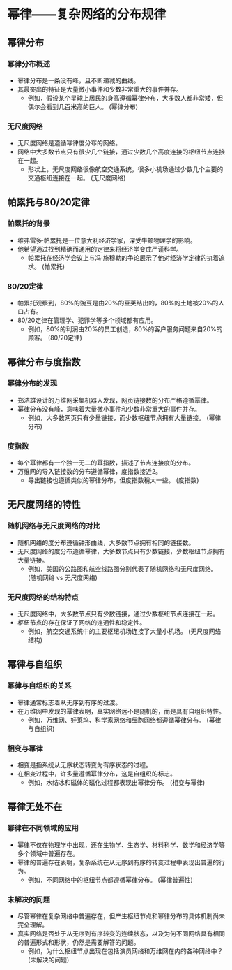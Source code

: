 # 幂律——复杂网络的分布规律

## 幂律分布

### 幂律分布概述
* 幂律分布是一条没有峰，且不断递减的曲线。
* 其最突出的特征是大量微小事件和少数非常重大的事件并存。
  * 例如，假设某个星球上居民的身高遵循幂律分布，大多数人都非常矮，但偶尔会看到几百米高的巨人。
(幂律分布)

### 无尺度网络
* 无尺度网络是遵循幂律度分布的网络。
* 网络中大多数节点只有很少几个链接，通过少数几个高度连接的枢纽节点连接在一起。
  * 形状上，无尺度网络很像航空交通系统，很多小机场通过少数几个主要的交通枢纽连接在一起。
(无尺度网络)

## 帕累托与80/20定律

### 帕累托的背景
* 维弗雷多·帕累托是一位意大利经济学家，深受牛顿物理学的影响。
* 他希望通过找到精确而通用的定律来将经济学变成严谨科学。
  * 帕累托在经济学会议上与冯·施穆勒的争论展示了他对经济学定律的执着追求。
(帕累托)

### 80/20定律
* 帕累托观察到，80%的豌豆是由20%的豆荚结出的，80%的土地被20%的人口占有。
* 80/20定律在管理学、犯罪学等多个领域都有应用。
  * 例如，80%的利润由20%的员工创造，80%的客户服务问题来自20%的顾客。
(80/20定律)

## 幂律分布与度指数

### 幂律分布的发现
* 郑浩雄设计的万维网采集机器人发现，网页链接数的分布严格遵循幂律。
* 幂律分布没有峰，意味着大量微小事件和少数非常重大的事件并存。
  * 例如，大多数网页只有少量链接，而少数枢纽节点拥有大量链接。
(幂律分布)

### 度指数
* 每个幂律都有一个独一无二的幂指数，描述了节点连接度的分布。
* 万维网的导入链接数的分布遵循幂律，度指数接近2。
  * 导出链接也遵循类似的幂律分布，但度指数稍大一些。
(度指数)

## 无尺度网络的特性

### 随机网络与无尺度网络的对比
* 随机网络的度分布遵循钟形曲线，大多数节点拥有相同的链接数。
* 无尺度网络的度分布遵循幂律，大多数节点只有少数链接，少数枢纽节点拥有大量链接。
  * 例如，美国的公路图和航空线路图分别代表了随机网络和无尺度网络。
(随机网络 vs 无尺度网络)

### 无尺度网络的结构特点
* 无尺度网络中，大多数节点只有少数链接，通过少数枢纽节点连接在一起。
* 枢纽节点的存在保证了网络的连通性和稳定性。
  * 例如，航空交通系统中的主要枢纽机场连接了大量小机场。
(无尺度网络结构)

## 幂律与自组织

### 幂律与自组织的关系
* 幂律通常标志着从无序到有序的过渡。
* 在万维网中发现的幂律表明，真实网络远不是随机的，而是具有自组织特性。
  * 例如，万维网、好莱坞、科学家网络和细胞网络都遵循幂律分布。
(幂律与自组织)

### 相变与幂律
* 相变是指系统从无序状态转变为有序状态的过程。
* 在相变过程中，许多量遵循幂律分布，这是自组织的标志。
  * 例如，水结冰和磁体的磁化过程都表现出幂律分布。
(相变与幂律)

## 幂律无处不在

### 幂律在不同领域的应用
* 幂律不仅在物理学中出现，还在生物学、生态学、材料科学、数学和经济学等多个领域中普遍存在。
* 幂律的普遍存在表明，复杂系统在从无序到有序的转变过程中表现出普遍的行为。
  * 例如，不同网络中的枢纽节点都遵循幂律分布。
(幂律普遍性)

### 未解决的问题
* 尽管幂律在复杂网络中普遍存在，但产生枢纽节点和幂律分布的具体机制尚未完全理解。
* 真实网络是否处于从无序到有序转变的连续状态，以及为何不同网络具有相同的普遍形式和形状，仍然是需要解答的问题。
  * 例如，为什么枢纽节点出现在包括演员网络和万维网在内的各种网络中？
(未解决的问题)